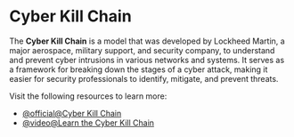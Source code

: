 # Cyber Kill Chain

The **Cyber Kill Chain** is a model that was developed by Lockheed Martin, a major aerospace, military support, and security company, to understand and prevent cyber intrusions in various networks and systems. It serves as a framework for breaking down the stages of a cyber attack, making it easier for security professionals to identify, mitigate, and prevent threats.

Visit the following resources to learn more:

- [@official@Cyber Kill Chain](https://www.lockheedmartin.com/en-us/capabilities/cyber/cyber-kill-chain.html)
- [@video@Learn the Cyber Kill Chain](https://www.youtube.com/watch?v=oCUrkc_0tmw)